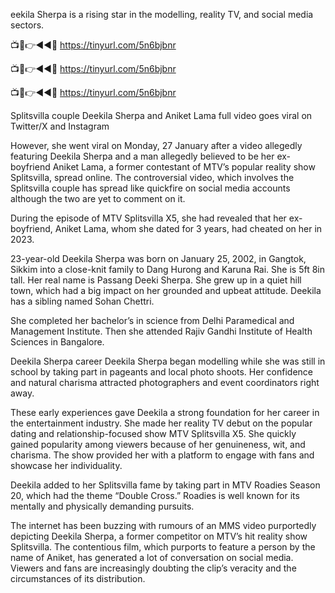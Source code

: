 eekila Sherpa is a rising star in the modelling, reality TV, and social media sectors.

📺📱👉◄◄🔴  https://tinyurl.com/5n6bjbnr

📺📱👉◄◄🔴  https://tinyurl.com/5n6bjbnr

📺📱👉◄◄🔴  https://tinyurl.com/5n6bjbnr

Splitsvilla couple Deekila Sherpa and Aniket Lama full video goes viral on Twitter/X and Instagram

However, she went viral on Monday, 27 January after a video allegedly featuring Deekila Sherpa and a man allegedly believed to be her ex-boyfriend Aniket Lama, a former contestant of MTV’s popular reality show Splitsvilla, spread online. The controversial video, which involves the Splitsvilla couple has spread like quickfire on social media accounts although the two are yet to comment on it.

During the episode of MTV Splitsvilla X5, she had revealed that her ex-boyfriend, Aniket Lama, whom she dated for 3 years, had cheated on her in 2023.

23-year-old Deekila Sherpa was born on January 25, 2002, in Gangtok, Sikkim into a close-knit family to Dang Hurong and Karuna Rai. She is 5ft 8in tall. Her real name is Passang Deeki Sherpa. She grew up in a quiet hill town, which had a big impact on her grounded and upbeat attitude. Deekila has a sibling named Sohan Chettri.


She completed her bachelor’s in science from Delhi Paramedical and Management Institute. Then she attended Rajiv Gandhi Institute of Health Sciences in Bangalore.

Deekila Sherpa career
Deekila Sherpa began modelling while she was still in school by taking part in pageants and local photo shoots. Her confidence and natural charisma attracted photographers and event coordinators right away.

These early experiences gave Deekila a strong foundation for her career in the entertainment industry. She made her reality TV debut on the popular dating and relationship-focused show MTV Splitsvilla X5. She quickly gained popularity among viewers because of her genuineness, wit, and charisma. The show provided her with a platform to engage with fans and showcase her individuality.


Deekila added to her Splitsvilla fame by taking part in MTV Roadies Season 20, which had the theme “Double Cross.” Roadies is well known for its mentally and physically demanding pursuits.

The internet has been buzzing with rumours of an MMS video purportedly depicting Deekila Sherpa, a former competitor on MTV’s hit reality show Splitsvilla. The contentious film, which purports to feature a person by the name of Aniket, has generated a lot of conversation on social media. Viewers and fans are increasingly doubting the clip’s veracity and the circumstances of its distribution.
